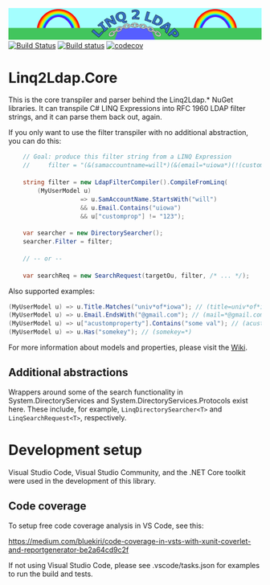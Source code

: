 ![LINQ2LDAP][banner]
[![Build Status][travisimg]][travislink]
[![Build status][appveyorimg]][appveyorlink]
[![codecov][codecovimg]][codecovlink]

# Linq2Ldap.Core

This is the core transpiler and parser behind the Linq2Ldap.* NuGet libraries. It can
transpile C# LINQ Expressions into RFC 1960 LDAP filter strings, and it can parse them
back out, again.

If you only want to use the filter transpiler with no additional abstraction,
you can do this:

```c#
    // Goal: produce this filter string from a LINQ Expression
    //     filter = "(&(samaccountname=will*)(&(email=*uiowa*)(!(customprop=123))))";
    
    string filter = new LdapFilterCompiler().CompileFromLinq(
        (MyUserModel u)
                    => u.SamAccountName.StartsWith("will")
                    && u.Email.Contains("uiowa")
                    && u["customprop"] != "123");

    var searcher = new DirectorySearcher();
    searcher.Filter = filter;

    // -- or --

    var searchReq = new SearchRequest(targetOu, filter, /* ... */);
```

Also supported examples:

```c#
(MyUserModel u) => u.Title.Matches("univ*of*iowa"); // (title=univ*of*iowa)
(MyUserModel u) => u.Email.EndsWith("@gmail.com"); // (mail=*@gmail.com)
(MyUserModel u) => u["acustomproperty"].Contains("some val"); // (acustomproperty=*some val*)
(MyUserModel u) => u.Has("somekey"); // (somekey=*)
```

For more information about models and properties, please visit the [Wiki](https://github.com/cdibbs/linq2ldap/wiki).

## Additional abstractions

Wrappers around some of the search functionality in System.DirectoryServices and System.DirectoryServices.Protocols
exist here. These include, for example, `LinqDirectorySearcher<T>` and `LinqSearchRequest<T>`, respectively.

# Development setup

Visual Studio Code, Visual Studio Community, and the .NET Core toolkit were used in the development of this library.

## Code coverage 

To setup free code coverage analysis in VS Code, see this:

https://medium.com/bluekiri/code-coverage-in-vsts-with-xunit-coverlet-and-reportgenerator-be2a64cd9c2f

If not using Visual Studio Code, please see .vscode/tasks.json for examples to run the build and tests.


[banner]: https://github.com/cdibbs/linq2ldap.core/blob/master/resources/header.svg "The only way to discover the limits of the possible is to go beyond them into the impossible. - Arthur C. Clarke"
[1]: https://github.com/cdibbs/linq2ldap.core/blob/master/Linq2Ldap.Core/Specification.cs#L42
[travisimg]: https://travis-ci.org/cdibbs/linq2ldap.core.svg?branch=master
[travislink]: https://travis-ci.org/cdibbs/linq2ldap.core
[appveyorimg]: https://ci.appveyor.com/api/projects/status/3snlupymajawn2pv?svg=true
[appveyorlink]: https://ci.appveyor.com/project/cdibbs/linq2ldap-core
[codecovimg]: https://codecov.io/gh/cdibbs/linq2ldap.core/branch/master/graph/badge.svg
[codecovlink]: https://codecov.io/gh/cdibbs/linq2ldap.core
